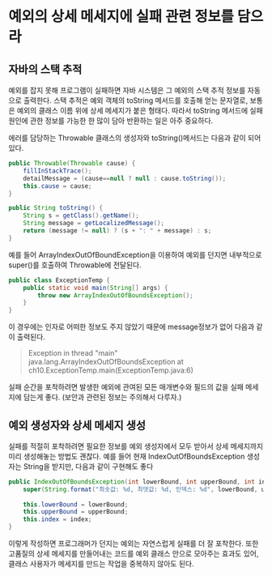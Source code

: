 # 예외의 상세 메세지에 실패 관련 정보를 담으라
## 자바의 스택 추적
예외를 잡지 못해 프로그램이 실패하면 자바 시스템은 그 예외의 스택 추적 정보를 자동으로 출력한다. 스택 추적은 예외 객체의 toString 메서드를 호출해 얻는 문자열로, 보통은 예외의
클래스 이름 위에 상세 메세지가 붙은 형태다. 따라서 toString 메서드에 실패 원인에 관한 정보를 가능한 한 많이 담아 반환하는 일은 아주 중요하다.

에러를 담당하는 Throwable 클래스의 생성자와 toString()메서드는 다음과 같이 되어 있다. 
~~~java
public Throwable(Throwable cause) {
    fillInStackTrace();
    detailMessage = (cause==null ? null : cause.toString());
    this.cause = cause;
}

public String toString() {
    String s = getClass().getName();
    String message = getLocalizedMessage();
    return (message != null) ? (s + ": " + message) : s;
}
~~~

예를 들어 ArrayIndexOutOfBoundException을 이용하여 예외를 던지면 내부적으로 super()를 호출하여 Throwable에 전달된다.
~~~java
public class ExceptionTemp {
    public static void main(String[] args) {
        throw new ArrayIndexOutOfBoundsException();
    }
}
~~~

이 경우에는 인자로 어떠한 정보도 주지 않았기 때문에 message정보가 없어 다음과 같이 출력된다.
 > Exception in thread "main" java.lang.ArrayIndexOutOfBoundsException
 at ch10.ExceptionTemp.main(ExceptionTemp.java:6)

실패 순간을 포착하려면 발생한 예외에 관여된 모든 매개변수와 필드의 값을 실패 메세지에 담는게 좋다. (보안과 관련된 정보는 주의해서 다루자.)

## 예외 생성자와 상세 메세지 생성
실패를 적절히 포착하려면 필요한 정보를 예외 생성자에서 모두 받아서 상세 메세지까지 미리 생성해놓는 방법도 괜찮다. 예를 들어 현재 IndexOutOfBoundsException 생성자는
String을 받지만, 다음과 같이 구현해도 좋다

~~~java
public IndexOutOfBoundsException(int lowerBound, int upperBound, int index) {
    super(String.format("최솟값: %d, 최댓값: %d, 인덱스: %d", lowerBound, upperBound, index));
    
    this.lowerBound = lowerBound;
    this.upperBound = upperBound;
    this.index = index;
}
~~~

이렇게 작성하면 프로그래머가 던지는 예외는 자연스럽게 실패를 더 잘 포착한다. 또한 고품질의 상세 메세지를 만들어내는 코드를 예외 클래스 안으로 모아주는 효과도 있어,
클래스 사용자가 메세지를 만드는 작업을 중복하지 않아도 된다. 


